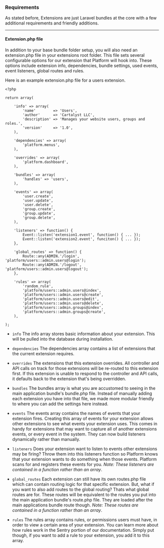 ### Requirements

As stated before, Extensions are just Laravel bundles at the core with a few additional requirements and friendly additions.

----------

#### Extension.php file

In addition to your base bundle folder setup, you will also need an extension.php file in your extensions root folder.  This file sets several configurable options for our extension that Platform will hook into. These options include extension info, dependencies, bundle settings, used events, event listeners, global routes and rules.

Here is an example extension.php file for a users extension.

	<?php

	return array(

		'info' => array(
			'name'        => 'Users',
			'author'      => 'Cartalyst LLC',
			'description' => 'Manages your website users, groups and roles.',
			'version'     => '1.0',
		),

		'dependencies' => array(
			'platform.menus',
		),

		'overrides' => array(
			'platform.dashboard',
		),

		'bundles' => array(
			'handles' => 'users',
		),

		'events' => array(
			'user.create',
			'user.update',
			'user.delete',
			'group.create',
			'group.update',
			'group.delete',
		),

		'listeners' => function() {
			Event::listen('extension1.event', function() { ... });
			Event::listen('extension2.event', funciton() { ... });
		},

		'global_routes' => function() {
			Route::any(ADMIN.'/login', 'platform/users::admin.users@login');
			Route::any(ADMIN.'/logout', 'platform/users::admin.users@logout');
		},

		'rules' => array(
			'random_rule',
			'platform/users::admin.users@index',
			'platform/users::admin.users@create',
			'platform/users::admin.users@edit',
			'platform/users::admin.users@delete',
			'platform/users::admin.groups@index',
			'platform/users::admin.groups@create',
		),

	);

- `info` The info array stores basic information about your extension.  This will be pulled into the database during installation.

- `dependencies` The dependencies array contains a list of extensions that the current extension requires.

- `overrides` The extensions that this extension overrides. All controller and API calls on track for those extensions will be re-routed to this extension first. If this extension is unable to respond to the controller and API calls, it defaults back to the extension that's being overridden.

- `bundles` The bundles array is what you are accustomed to seeing in the main application bundle's bundle.php file.  Instead of manually adding each extension you have into that file, we made more modular friendly to where you can add the settings here instead.

- `events` The events array contains the names of events that your extension fires.  Creating this array of events for your extension allows other extensions to see what events your extension uses.  This comes in handy for extensions that may want to capture all of another extensions events, or every event in the system.  They can now build listeners dynamically rather than manually.

- `listeners` Does your extension want to listen to events other extensions may be firing? Throw them into this listeners function so Platform knows that your extension wants to do something when those events. Platform scans for and registers these events for you. *Note: These listeners are contained in a function rather than an array*.

- `global_routes` Each extension can still have its own routes.php file which can contain routing logic for that specific extension. But, what if you want to also add routes to the global routing? Thats what global routes are for.  These routes will be equivalent to the routes you put into the main application bundle's route.php file.  They are loaded after the main applications bundle route though. *Note: These routes are contained in a function rather than an array*.

- `rules` The rules array contains rules, or permissions users must have, in order to view a certain area of your extension.  You can learn more about how rules work in the Sentry portion of our documentation. Simply put though, if you want to add a rule to your extension, you add it to this array.
